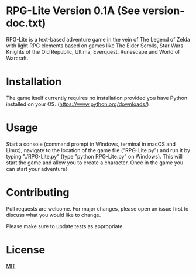 # RPG-Lite Version 0.1A (See version-doc.txt)

RPG-Lite is a text-based adventure game in the vein of The Legend of Zelda
with light RPG elements based on games like The Elder Scrolls, 
Star Wars Knights of the Old Republic, Ultima, Everquest, 
Runescape and World of Warcraft.

# Installation

The game itself currently requires no installation provided you have Python 
installed on your OS. (https://www.python.org/downloads/)

# Usage

Start a console (command prompt in Windows, terminal in macOS and Linux),
navigate to the location of the game file ("RPG-Lite.py") and run it by
typing "./RPG-Lite.py" (type "python RPG-Lite.py" on Windows). This will 
start the game and allow you to create a character. Once in the game you 
can start your adventure!

# Contributing
Pull requests are welcome. For major changes, please open an issue first 
to discuss what you would like to change.

Please make sure to update tests as appropriate.

# License
[MIT](https://choosealicense.com/licenses/mit/)
